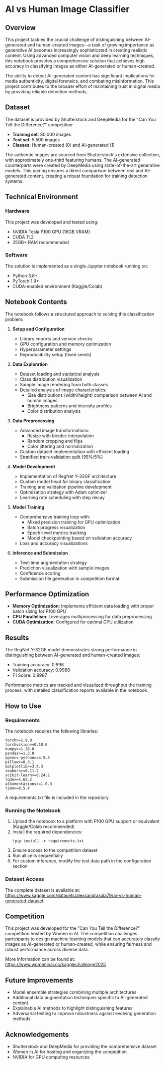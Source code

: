 # AI vs Human Image Classifier

## Overview
This project tackles the crucial challenge of distinguishing between AI-generated and human-created images—a task of growing importance as generative AI becomes increasingly sophisticated in creating realistic content. Using advanced computer vision and deep learning techniques, this notebook provides a comprehensive solution that achieves high accuracy in classifying images as either AI-generated or human-created.

The ability to detect AI-generated content has significant implications for media authenticity, digital forensics, and combating misinformation. This project contributes to the broader effort of maintaining trust in digital media by providing reliable detection methods.

## Dataset
The dataset is provided by Shutterstock and DeepMedia for the "Can You Tell the Difference?" competition:

- **Training set**: 80,000 images
- **Test set**: 5,500 images
- **Classes**: Human-created (0) and AI-generated (1)

The authentic images are sourced from Shutterstock's extensive collection, with approximately one-third featuring humans. The AI-generated counterparts were created by DeepMedia using state-of-the-art generative models. This pairing ensures a direct comparison between real and AI-generated content, creating a robust foundation for training detection systems.

## Technical Environment

### Hardware
This project was developed and tested using:
- NVIDIA Tesla P100 GPU (16GB VRAM)
- CUDA 11.2
- 25GB+ RAM recommended

### Software
The solution is implemented as a single Jupyter notebook running on:
- Python 3.8+
- PyTorch 1.9+
- CUDA-enabled environment (Kaggle/Colab)

## Notebook Contents

The notebook follows a structured approach to solving this classification problem:

1. **Setup and Configuration**
   - Library imports and version checks
   - GPU configuration and memory optimization
   - Hyperparameter settings
   - Reproducibility setup (fixed seeds)

2. **Data Exploration**
   - Dataset loading and statistical analysis
   - Class distribution visualization
   - Sample image rendering from both classes
   - Detailed analysis of image characteristics:
     - Size distributions (width/height) comparison between AI and human images
     - Brightness patterns and intensity profiles
     - Color distribution analysis

3. **Data Preprocessing**
   - Advanced image transformations:
     - Resize with bicubic interpolation
     - Random cropping and flips
     - Color jittering and normalization
   - Custom dataset implementation with efficient loading
   - Stratified train-validation split (95%/5%)

4. **Model Development**
   - Implementation of RegNet Y-32GF architecture
   - Custom model head for binary classification
   - Training and validation pipeline development
   - Optimization strategy with Adam optimizer
   - Learning rate scheduling with step decay

5. **Model Training**
   - Comprehensive training loop with:
     - Mixed precision training for GPU optimization
     - Batch progress visualization
     - Epoch-level metrics tracking
     - Model checkpointing based on validation accuracy
   - Loss and accuracy visualizations

6. **Inference and Submission**
   - Test-time augmentation strategy
   - Prediction visualization with sample images
   - Confidence scoring
   - Submission file generation in competition format

## Performance Optimization
- **Memory Optimization**: Implements efficient data loading with proper batch sizing for P100 GPU
- **CPU Parallelism**: Leverages multiprocessing for data preprocessing
- **CUDA Optimization**: Configured for optimal GPU utilization

## Results
The RegNet Y-32GF model demonstrates strong performance in distinguishing between AI-generated and human-created images:
- Training accuracy: 0.998
- Validation accuracy: 0.9988
- F1 Score: 0.9987

Performance metrics are tracked and visualized throughout the training process, with detailed classification reports available in the notebook.

## How to Use

### Requirements
The notebook requires the following libraries:

```
torch>=1.9.0
torchvision>=0.10.0
numpy>=1.20.0
pandas>=1.3.0
opencv-python>=4.5.3
pillow>=8.3.1
matplotlib>=3.4.3
seaborn>=0.11.2
scikit-learn>=0.24.2
tqdm>=4.62.2
albumentations>=1.0.3
timm>=0.5.4
```

A requirements.txt file is included in the repository.

### Running the Notebook
1. Upload the notebook to a platform with P100 GPU support or equivalent (Kaggle/Colab recommended)
2. Install the required dependencies:
   ```
   !pip install -r requirements.txt
   ```
3. Ensure access to the competition dataset
4. Run all cells sequentially
5. For custom inference, modify the test data path in the configuration section

### Dataset Access
The complete dataset is available at: https://www.kaggle.com/datasets/alessandrasala79/ai-vs-human-generated-dataset

## Competition
This project was developed for the "Can You Tell the Difference?" competition hosted by Women in AI. The competition challenges participants to design machine learning models that can accurately classify images as AI-generated or human-created, while ensuring fairness and robust performance across diverse data.

More information can be found at: https://www.womeninai.co/kagglechallenge2025

## Future Improvements
- Model ensemble strategies combining multiple architectures
- Additional data augmentation techniques specific to AI-generated content
- Explainable AI methods to highlight distinguishing features
- Adversarial testing to improve robustness against evolving generation methods


## Acknowledgements
- Shutterstock and DeepMedia for providing the comprehensive dataset
- Women in AI for hosting and organizing the competition
- NVIDIA for GPU computing resources
